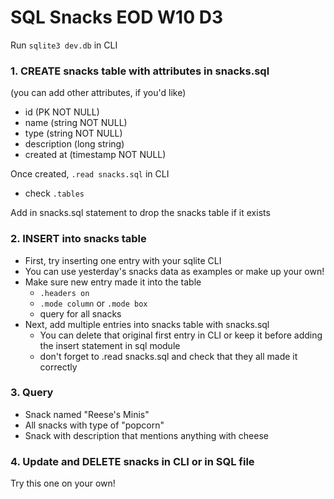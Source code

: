 # SQL Snacks EOD W10 D3

Run `sqlite3 dev.db` in CLI

### 1. CREATE snacks table with attributes in snacks.sql
(you can add other attributes, if you'd like)
- id (PK NOT NULL)
- name (string NOT NULL)
- type (string NOT NULL)
- description (long string)
- created at (timestamp NOT NULL)

Once created, `.read snacks.sql` in CLI
- check `.tables`

Add in snacks.sql statement to drop the snacks table if it exists


### 2. INSERT into snacks table
- First, try inserting one entry with your sqlite CLI
- You can use yesterday's snacks data as examples or make up your own!
- Make sure new entry made it into the table
    - `.headers on`
    - `.mode column` or `.mode box`
    - query for all snacks
- Next, add multiple entries into snacks table with snacks.sql
    - You can delete that original first entry in CLI or keep it before adding the insert statement in sql module
    - don't forget to .read snacks.sql and check that they all made it correctly

### 3. Query
- Snack named "Reese's Minis"
- All snacks with type of "popcorn"
- Snack with description that mentions anything with cheese


### 4. Update and DELETE snacks in CLI or in SQL file
Try this one on your own!
